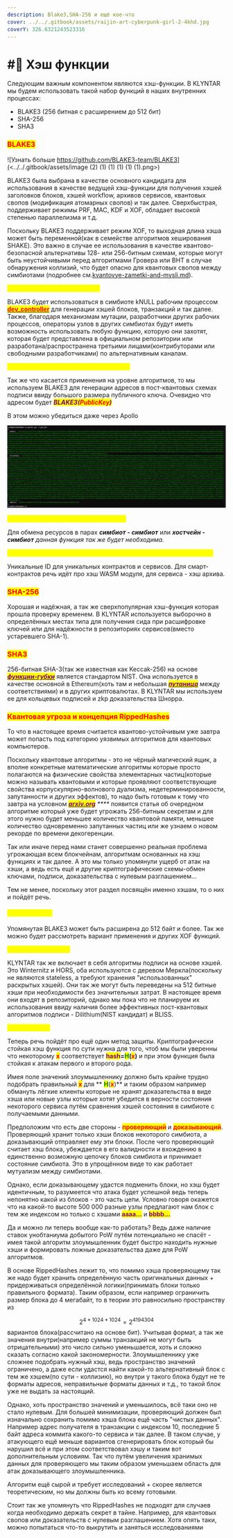 ```yaml
---
description: Blake3,SHA-256 и ещё кое-что
cover: ../../.gitbook/assets/raijin-art-cyberpunk-girl-2-4khd.jpg
coverY: 326.6321243523316
---
```


# #⃣ Хэш функции

Следующим важным компонентом являются хэш-функции. В KLYNTAR мы будем использовать такой набор функций в наших внутренних процессах:

* BLAKE3 (256 битная с расширением до 512 бит)
* SHA-256
* SHA3

### <mark style="color:red;">BLAKE3</mark>

![Узнать больше https://github.com/BLAKE3-team/BLAKE3](<../../.gitbook/assets/image (2) (1) (1) (1) (1) (1).png>)

BLAKE3 была выбрана в качестве основного кандидата для использования в качестве ведущей хэш-функции для получения хэшей заголовков блоков, хэшей workflow, архивов сервисов, квантовых свопов (модификация атомарных свопов) и так далее. Сверхбыстрая, поддерживает режимы PRF, MAC, KDF и XOF, обладает высокой степенью параллелизма и т.д.

Поскольку BLAKE3 поддерживает режим XOF, то выходная длина хэша может быть переменной(как в семействе алгоритмов хеширования SHAKE). Это важно в случае ее использования в качестве квантово-безопасной альтернативы 128- или 256-битным схемам, которые могут быть неустойчивыми перед алгоритмами Гровера или BHT в случае обнаружения коллизий, что будет опасно для квантовых свопов между симбиотами (подробнее см.[kvantovye-zametki-and-mysli.md](../kvantovye-zametki-and-mysli.md "mention")).

_<mark style="color:yellow;">**Использование на симбиотах**</mark>_

BLAKE3 будет использоваться в симбиоте kNULL рабочим процессом [<mark style="color:red;">**dev\_controller**</mark>](../architecture/rabochie-processy-workflows.md) <mark style="color:red;"></mark> для генерации хэшей блоков, транзакций и так далее. Также, благодаря механизмам мутации, разработчики других рабочих процессов, операторы узлов в других симбиотах будут иметь возможность использовать любую функцию, которую они захотят, которая будет представлена в официальном репозитории или разработана/распространена третьими лицами(контрибуторами или свободными разработчиками) по альтернативным каналам.

_<mark style="color:yellow;">**Использование для генерации адресов**</mark>_

Так же что касается применения на уровне алгоритмов, то мы используем BLAKE3 для генерации адресов в пост-квантовых схемах подписи ввиду большого размера публичного ключа. Очевидно что адресом будет _<mark style="color:purple;">**BLAKE3(**</mark><mark style="color:red;">**PublicKey**</mark><mark style="color:purple;">**)**</mark>_

В этом можно убедиться даже через Apollo

![Так выглядит пара ключей и адрес для пост-квантового Dilithium](<../../.gitbook/assets/image (3) (1) (1) (1).png>)

_<mark style="color:yellow;">**Использование для квантовых свопов**</mark>_

Для обмена ресурсов в парах _**симбиот - симбиот**_ или _**хостчейн - симбиот** данная функция так же будет необходима._

_<mark style="color:yellow;">**Использование для идентификации сервисов и смарт-контрактов**</mark>_

Уникальные ID для уникальных контрактов и сервисов. Для смарт-контрактов речь идёт про хэш WASM модуля, для сервиса - хэш архива.

### <mark style="color:red;">SHA-256</mark>

Хорошая и надёжная, а так же сверхпопулярная хэш-функция которая прошла проверку временем. В KLYNTAR используется выборочно в определённых местах типа для получения сида при расшифровке ключей или для надёжности в репозиториях сервисов(вместо устаревшего SHA-1).

### <mark style="color:red;">SHA3</mark>

256-битная SHA-3(так же известная как Keccak-256) на основе [_<mark style="color:purple;">**функции-губки**</mark>_](https://ru.wikipedia.org/wiki/%D0%A4%D1%83%D0%BD%D0%BA%D1%86%D0%B8%D1%8F\_%D0%B3%D1%83%D0%B1%D0%BA%D0%B8) является стандартом NIST. Она используется в качестве основной в Ethereum(хоть там и небольшая [_<mark style="color:purple;">**путаница**</mark>_](https://ethereum.stackexchange.com/questions/550/which-cryptographic-hash-function-does-ethereum-use) между соответствиями) и в других криптовалютах. В KLYNTAR мы используем ее для кольцевых подписей и zkp доказательства Шнорра.

### <mark style="color:red;">Квантовая угроза и концепция RippedHashes</mark>

То что в настоящее время считается квантово-устойчивым уже завтра может попасть под категорию уязвимых алгоритмов для квантовых компьютеров.

Поскольку квантовые алгоритмы - это не чёрный магический ящик, а вполне конкретные математические алгоритмы которые просто полагаются на физические свойства элементарных частиц(которые можно называть квантовыми и которые проявляют соответствующие свойства корпускулярно-волнового дуализма, недетерминированности, запутанности и других эффектов), то надо быть готовым к тому что завтра на условном [_<mark style="color:purple;">**arxiv.org**</mark>_](https://arxiv.org/) _****_ появится статья об очередном алгоритме который уже будет угрожать 256-битным секретам и для этого нужно будет меньшее количество квантовой памяти, меньшее количество одновременно запутанных частиц или же узнаем о новом рекорде по времени декогеренции.

Так или иначе перед нами станет совершенно реальная проблема угрожающая всем блокчейнам, алгоритмам основанных на хэш функциях и так далее. А это мы только упомянули ущерб от атак на хэши, а ведь есть ещё и другие криптографические схемы-обмен ключами, подписи, доказательства с нулевым разглашением...

Тем не менее, поскольку этот раздел посвящён именно хэшам, то о них и пойдёт речь.

#### <mark style="color:yellow;">**Размеры хэша**</mark>

Упомянутая BLAKE3 может быть расширена до 512 байт и более. Так же можно будет рассмотреть вариант применения и других XOF функций.

<mark style="color:yellow;">**Алгоритмы подписи**</mark>

KLYNTAR так же включает в себя алгоритмы подписи на основе хэшей. Это Winternitz и HORS, оба используются с деревом Меркла(поскольку не являются stateless, а требуют хранения "использованных" раскрытых хэшей). Они так же могут быть переведены на 512 битные хэши при необходимости без значительных затрат. В настоящее время они входят в репозиторий, однако мы пока что не планируем их использования ввиду наличия более эффективных пост-квантовых алгоритмов подписи - Dilithium(NIST кандидат) и BLISS.

<mark style="color:yellow;">**RippedHashes**</mark>

Теперь речь пойдёт про ещё один метод защиты. Криптографически стойкая хэш функция по сути нужна для того, чтоб мы были уверенны что некоторому <mark style="color:red;">**x**</mark> соответствует <mark style="color:purple;">**hash**</mark>**=**<mark style="color:green;">**H**</mark>**(**<mark style="color:red;">**x**</mark>**)** и при этом функция была стойкая к атакам первого и второго рода.

Имея поле значений злоумышленнику должно быть крайне трудно подобрать правильный <mark style="color:red;">**x**</mark> для ** **<mark style="color:green;">**H**</mark>**(**<mark style="color:red;">**x**</mark>**)** и таким образом например обмануть лёгкие клиенты которые не хранят доказательства в виде хэша или новые узлы которые хотят убедится в верности состояния некоторого сервиса путём сравнения хэшей состояния в симбиоте с получаемыми данными.

Предположим что есть две стороны - <mark style="color:red;">**проверяющий**</mark> и <mark style="color:red;">**доказывающий**</mark>. Проверяющий хранит только хэши блоков некоторого симбиота, а доказывающий отправляет ему эти блоки. После чего проверяющий считает хэш блока, убеждается в его валидности и вхождению в единственно возможную цепочку блоков симбиота и принимает состояние симбиота. Это в упрощённом виде то как работает мутуализм между симбиотами.&#x20;

Однако, если доказывающему удастся подменить блоки, но хэш будет идентичным, то разумеется что атака будет успешной ведь теперь непонятно какой из блоков - это часть цепи. Условно говоря окажется что на какой-то высоте 500 000 разные узлы предлагают нам блок с тем же индексом но только с хэшами <mark style="color:purple;">**aaaa...**</mark> и <mark style="color:purple;">**bbbb...**</mark>

Да и можно ли теперь вообще как-то работать? Ведь даже наличие ставок унобтаниума добытого PoW путём потенциально не спасёт - имея такой алгоритм злоумышленник будет быстро находить нужные хэши и формировать ложные доказательства даже для PoW алгоритмов.

В основе RippedHashes лежит то, что помимо хэша проверяющему так же надо будет хранить  определённую часть оригинальных данных + придерживаться определённой логики(принимать блоки только правильного формата). Таким образом, если например ограничить размер блока до 4 мегабайт, то в теории это равносильно пространству из&#x20;

$$2^{4*1024*1024} = 2 ^ {4194304}$$ вариантов блока(рассчитано на основе бит). Учитывая формат, а так же  значения внутри(например суммы транзакций не могут быть отрицательными) это число сильно уменьшается, хоть и сложно сказать согласно какой закономерности. Злоумышленнику уже сложнее подобрать нужный хэш, ведь пространство значений ограничено, а даже если удастся найти какой-то альтернативный блок с тем же хэшем(по сути - коллизию), но внутри у такого блока будут не те форматы адресов, неправильные форматы данных и т.д., то такой блок уже не выдать за настоящий.

Однако, хоть пространство значений и уменьшилось, всё таки оно не стало нулевым. Для большей минимизации, проверяющий должен был изначально сохранить помимо хэша блока ещё часть "чистых данных". Например адрес получателя в транзакции с индексом 10, последние 5 байт адреса коммита какого-то сервиса и так далее. В таком случае, у атакующего ещё меньше вариантов сгенерировать блок который бы нарушил всё и при этом соответствовал хэшу и таким вот дополнительным условиям. Так что путём увеличения хранимых данных для проверяющего мы таким образом уменьшаем область для атак доказывающего злоумышленника.

Алгоритм ещё сырой и требует исследований + скорее является теоретическим, но мы должны быть ко всему готовыми.

Стоит так же упомянуть что RippedHashes не подходят для случаев когда необходимо держать секрет в тайне. Например, для квантовых свопов или доказательств с нулевым разглашением. Хотя опять таки, можно попытаться что-то выкрутить и заняться исследованиями
